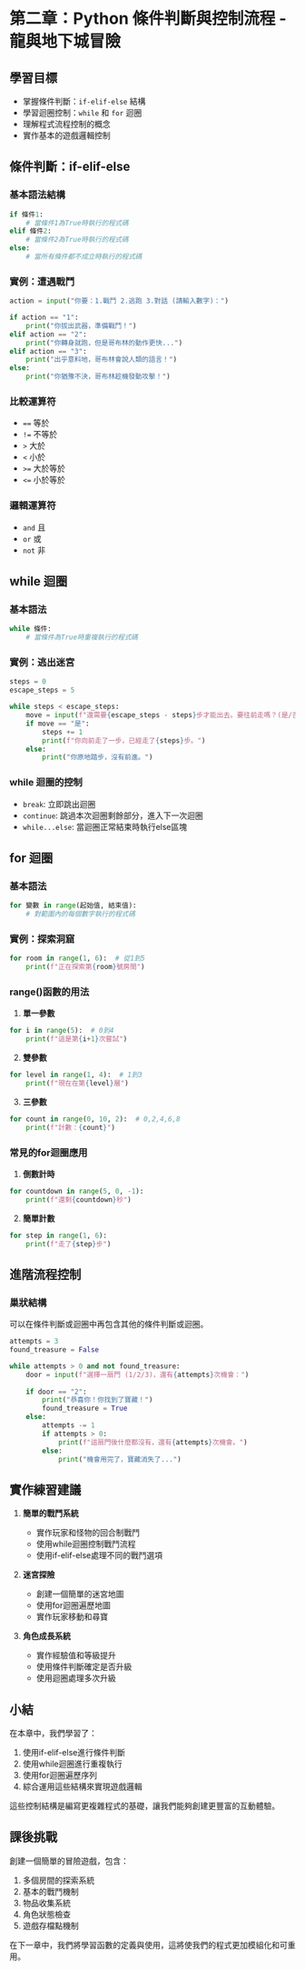 
# 第二章：Python 條件判斷與控制流程 - 龍與地下城冒險

## 學習目標
- 掌握條件判斷：`if-elif-else` 結構
- 學習迴圈控制：`while` 和 `for` 迴圈
- 理解程式流程控制的概念
- 實作基本的遊戲邏輯控制

## 條件判斷：if-elif-else

### 基本語法結構
```python
if 條件1:
    # 當條件1為True時執行的程式碼
elif 條件2:
    # 當條件2為True時執行的程式碼
else:
    # 當所有條件都不成立時執行的程式碼
```

### 實例：遭遇戰鬥
```python
action = input("你要：1.戰鬥 2.逃跑 3.對話 (請輸入數字)：")

if action == "1":
    print("你拔出武器，準備戰鬥！")
elif action == "2":
    print("你轉身就跑，但是哥布林的動作更快...")
elif action == "3":
    print("出乎意料地，哥布林會說人類的語言！")
else:
    print("你猶豫不決，哥布林趁機發動攻擊！")
```

### 比較運算符
- `==` 等於
- `!=` 不等於
- `>` 大於
- `<` 小於
- `>=` 大於等於
- `<=` 小於等於

### 邏輯運算符
- `and` 且
- `or` 或
- `not` 非

## while 迴圈

### 基本語法
```python
while 條件:
    # 當條件為True時重複執行的程式碼
```

### 實例：逃出迷宮
```python
steps = 0
escape_steps = 5

while steps < escape_steps:
    move = input(f"還需要{escape_steps - steps}步才能出去。要往前走嗎？(是/否)：")
    if move == "是":
        steps += 1
        print(f"你向前走了一步，已經走了{steps}步。")
    else:
        print("你原地踏步，沒有前進。")
```

### while 迴圈的控制
- `break`: 立即跳出迴圈
- `continue`: 跳過本次迴圈剩餘部分，進入下一次迴圈
- `while...else`: 當迴圈正常結束時執行else區塊

## for 迴圈

### 基本語法
```python
for 變數 in range(起始值, 結束值):
    # 對範圍內的每個數字執行的程式碼
```

### 實例：探索洞窟
```python
for room in range(1, 6):  # 從1到5
    print(f"正在探索第{room}號房間")
```

### range()函數的用法
1. **單一參數**
```python
for i in range(5):  # 0到4
    print(f"這是第{i+1}次嘗試")
```

2. **雙參數**
```python
for level in range(1, 4):  # 1到3
    print(f"現在在第{level}層")
```

3. **三參數**
```python
for count in range(0, 10, 2):  # 0,2,4,6,8
    print(f"計數：{count}")
```

### 常見的for迴圈應用

1. **倒數計時**
```python
for countdown in range(5, 0, -1):
    print(f"還剩{countdown}秒")
```

2. **簡單計數**
```python
for step in range(1, 6):
    print(f"走了{step}步")
```

## 進階流程控制

### 巢狀結構
可以在條件判斷或迴圈中再包含其他的條件判斷或迴圈。

```python
attempts = 3
found_treasure = False

while attempts > 0 and not found_treasure:
    door = input(f"選擇一扇門 (1/2/3)，還有{attempts}次機會：")
    
    if door == "2":
        print("恭喜你！你找到了寶藏！")
        found_treasure = True
    else:
        attempts -= 1
        if attempts > 0:
            print(f"這扇門後什麼都沒有，還有{attempts}次機會。")
        else:
            print("機會用完了，寶藏消失了...")
```

## 實作練習建議

1. **簡單的戰鬥系統**
   - 實作玩家和怪物的回合制戰鬥
   - 使用while迴圈控制戰鬥流程
   - 使用if-elif-else處理不同的戰鬥選項

2. **迷宮探險**
   - 創建一個簡單的迷宮地圖
   - 使用for迴圈遍歷地圖
   - 實作玩家移動和尋寶

3. **角色成長系統**
   - 實作經驗值和等級提升
   - 使用條件判斷確定是否升級
   - 使用迴圈處理多次升級

## 小結

在本章中，我們學習了：
1. 使用if-elif-else進行條件判斷
2. 使用while迴圈進行重複執行
3. 使用for迴圈遍歷序列
4. 綜合運用這些結構來實現遊戲邏輯

這些控制結構是編寫更複雜程式的基礎，讓我們能夠創建更豐富的互動體驗。

## 課後挑戰

創建一個簡單的冒險遊戲，包含：
1. 多個房間的探索系統
2. 基本的戰鬥機制
3. 物品收集系統
4. 角色狀態檢查
5. 遊戲存檔點機制

在下一章中，我們將學習函數的定義與使用，這將使我們的程式更加模組化和可重用。
